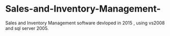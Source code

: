 # Sales-and-Inventory-Management-
Sales and Inventory Management software devloped in 2015 , using vs2008 and sql server 2005.

